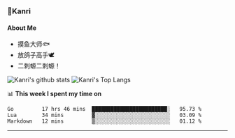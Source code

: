 ### 🌱Kanri
#### About Me
- 摸鱼大师🐟
- 放鸽子高手🕊
- 二刺螈二刺螈！

![Kanri's github stats](https://github-readme-stats.vercel.app/api?username=Yiwen-Chan&show_icons=true&theme=vue&line_height=20)
![Kanri's Top Langs](https://github-readme-stats.vercel.app/api/top-langs/?username=Yiwen-Chan&layout=compact&theme=vue&card_width=270)

📊 **This week I spent my time on**
<!--START_SECTION:waka-->
```text
Go         17 hrs 46 mins  ████████████████████████░   95.73 % 
Lua        34 mins         ▓░░░░░░░░░░░░░░░░░░░░░░░░   03.09 % 
Markdown   12 mins         ▒░░░░░░░░░░░░░░░░░░░░░░░░   01.12 % 
```
<!--END_SECTION:waka-->

***

